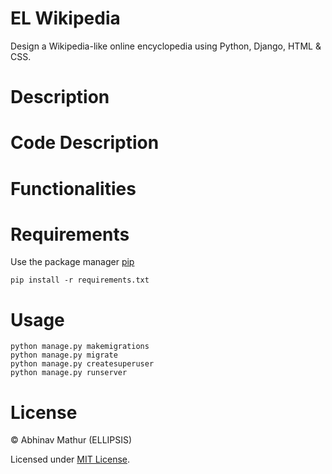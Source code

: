 # EL Wikipedia

Design a Wikipedia-like online encyclopedia using Python, Django, HTML & CSS.


# Description



# Code Description



# Functionalities



# Requirements
Use the package manager [pip](https://pip.pypa.io/en/stable/)

    pip install -r requirements.txt

# Usage
    python manage.py makemigrations
    python manage.py migrate
    python manage.py createsuperuser
    python manage.py runserver

# License

© Abhinav Mathur (ELLIPSIS)

Licensed under [MIT License](LICENSE).
